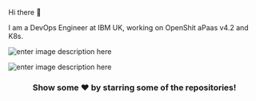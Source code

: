 Hi there 👋

I am a DevOps Engineer at IBM UK, working on OpenShit aPaas v4.2 and K8s.

![enter image description here](https://github-readme-stats.vercel.app/api?username=bamishr&&show_icons=true&title_color=ffffff&icon_color=bb2acf&text_color=daf7dc&bg_color=151515)

![enter image description here](https://github-readme-stats.vercel.app/api/top-langs/?username=bamishr&theme=blue&hide_langs_below=1)

<div align="center">

### Show some ❤️ by starring some of the repositories!

</div>

<!--
**bamishr/bamishr** is a ✨ _special_ ✨ repository because its `README.md` (this file) appears on your GitHub profile.

Here are some ideas to get you started:

- 🔭 I’m currently working on ...
- 🌱 I’m currently learning ...
- 👯 I’m looking to collaborate on ...
- 🤔 I’m looking for help with ...
- 💬 Ask me about ...
- 📫 How to reach me: ...
- 😄 Pronouns: ...
- ⚡ Fun fact: ...
-->
